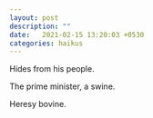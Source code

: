 ```yaml
---
layout: post
description: ""
date:   2021-02-15 13:20:03 +0530
categories: haikus
---
```

Hides from his people.

The prime minister, a swine.

Heresy bovine.
